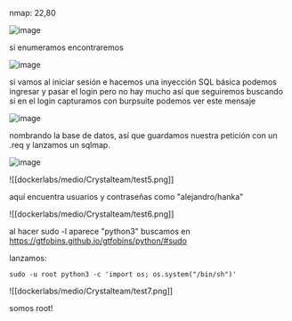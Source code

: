 nmap: 22,80

![image](https://github.com/user-attachments/assets/d0bf300b-55b2-43c8-bb82-dc520e84ca0a)

si enumeramos encontraremos

![image](https://github.com/user-attachments/assets/e2f00a62-0fe5-4066-a872-4ce642f84728)

si vamos al iniciar sesión e hacemos una inyección SQL básica podemos ingresar y pasar el login pero no hay mucho así que seguiremos buscando
si en el login capturamos con burpsuite podemos ver este mensaje

![image](https://github.com/user-attachments/assets/d5b9fbbb-7298-4238-877d-c4a9dbbf2f4b)

nombrando la base de datos, así que guardamos nuestra petición con un .req y lanzamos un sqlmap. 

![image](https://github.com/user-attachments/assets/ec23f137-d54a-4254-8dab-41c1169e43e4)

![[dockerlabs/medio/Crystalteam/test5.png]]

aquí encuentra usuarios y contraseñas como "alejandro/hanka"

![[dockerlabs/medio/Crystalteam/test6.png]]

al hacer sudo -l aparece "python3" buscamos en https://gtfobins.github.io/gtfobins/python/#sudo

lanzamos: 

    sudo -u root python3 -c 'import os; os.system("/bin/sh")'


![[dockerlabs/medio/Crystalteam/test7.png]]

somos root!
